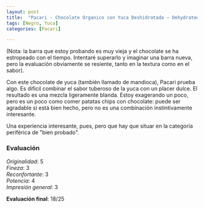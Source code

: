 ```yaml
---
layout: post
title:  "Pacari - Chocolate Organico con Yuca Deshidratada – Dehydrated Cassave - 60% Cacao"
tags: [Negro, Yuca] 
categories: [Pacari]

---
```


(Nota: la barra que estoy probando es muy vieja y el chocolate se ha estropeado con el tiempo. Intentaré superarlo y imaginar una barra nueva, pero la evaluación obviamente se resiente, tanto en la textura como en el sabor).

Con este chocolate de yuca (también llamado de mandioca), Pacari prueba algo. Es difícil combinar el sabor tuberoso de la yuca con un placer dulce. El resultado es una mezcla ligeramente blanda. Estoy exagerando un poco, pero es un poco como comer patatas chips con chocolate: puede ser agradable si está bien hecho, pero no es una combinación instintivamente interesante.

Una experiencia interesante, pues, pero que hay que situar en la categoría periférica de "bien probado".

### Evaluación

_Originalidad_: 5  
_Fineza_: 3  
_Reconfortante_: 3  
_Potencia_: 4  
_Impresión general_: 3

**Evaluación final**: 18/25